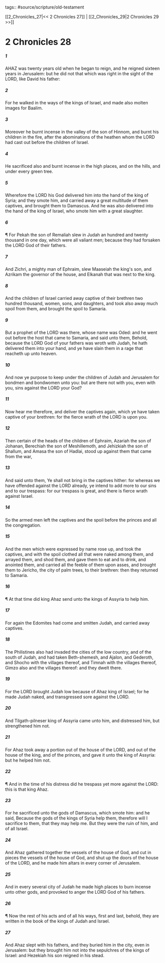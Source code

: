 tags:: #source/scripture/old-testament

[[2_Chronicles_27|<< 2 Chronicles 27]] | [[2_Chronicles_29|2 Chronicles 29 >>]]

# 2 Chronicles 28

##### 1

AHAZ was twenty years old when he began to reign, and he reigned sixteen years in Jerusalem: but he did not that which was right in the sight of the LORD, like David his father:

##### 2

For he walked in the ways of the kings of Israel, and made also molten images for Baalim.

##### 3

Moreover he burnt incense in the valley of the son of Hinnom, and burnt his children in the fire, after the abominations of the heathen whom the LORD had cast out before the children of Israel.

##### 4

He sacrificed also and burnt incense in the high places, and on the hills, and under every green tree.

##### 5

Wherefore the LORD his God delivered him into the hand of the king of Syria; and they smote him, and carried away a great multitude of them captives, and brought them to Damascus. And he was also delivered into the hand of the king of Israel, who smote him with a great slaughter.

##### 6

¶ For Pekah the son of Remaliah slew in Judah an hundred and twenty thousand in one day, which were all valiant men; because they had forsaken the LORD God of their fathers.

##### 7

And Zichri, a mighty man of Ephraim, slew Maaseiah the king's son, and Azrikam the governor of the house, and Elkanah that was next to the king.

##### 8

And the children of Israel carried away captive of their brethren two hundred thousand, women, sons, and daughters, and took also away much spoil from them, and brought the spoil to Samaria.

##### 9

But a prophet of the LORD was there, whose name was Oded: and he went out before the host that came to Samaria, and said unto them, Behold, because the LORD God of your fathers was wroth with Judah, he hath delivered them into your hand, and ye have slain them in a rage that reacheth up unto heaven.

##### 10

And now ye purpose to keep under the children of Judah and Jerusalem for bondmen and bondwomen unto you: but are there not with you, even with you, sins against the LORD your God?

##### 11

Now hear me therefore, and deliver the captives again, which ye have taken captive of your brethren: for the fierce wrath of the LORD is upon you.

##### 12

Then certain of the heads of the children of Ephraim, Azariah the son of Johanan, Berechiah the son of Meshillemoth, and Jehizkiah the son of Shallum, and Amasa the son of Hadlai, stood up against them that came from the war,

##### 13

And said unto them, Ye shall not bring in the captives hither: for whereas we have offended against the LORD already, ye intend to add more to our sins and to our trespass: for our trespass is great, and there is fierce wrath against Israel.

##### 14

So the armed men left the captives and the spoil before the princes and all the congregation.

##### 15

And the men which were expressed by name rose up, and took the captives, and with the spoil clothed all that were naked among them, and arrayed them, and shod them, and gave them to eat and to drink, and anointed them, and carried all the feeble of them upon asses, and brought them to Jericho, the city of palm trees, to their brethren: then they returned to Samaria.

##### 16

¶ At that time did king Ahaz send unto the kings of Assyria to help him.

##### 17

For again the Edomites had come and smitten Judah, and carried away captives.

##### 18

The Philistines also had invaded the cities of the low country, and of the south of Judah, and had taken Beth-shemesh, and Ajalon, and Gederoth, and Shocho with the villages thereof, and Timnah with the villages thereof, Gimzo also and the villages thereof: and they dwelt there.

##### 19

For the LORD brought Judah low because of Ahaz king of Israel; for he made Judah naked, and transgressed sore against the LORD.

##### 20

And Tilgath-pilneser king of Assyria came unto him, and distressed him, but strengthened him not.

##### 21

For Ahaz took away a portion out of the house of the LORD, and out of the house of the king, and of the princes, and gave it unto the king of Assyria: but he helped him not.

##### 22

¶ And in the time of his distress did he trespass yet more against the LORD: this is that king Ahaz.

##### 23

For he sacrificed unto the gods of Damascus, which smote him: and he said, Because the gods of the kings of Syria help them, therefore will I sacrifice to them, that they may help me. But they were the ruin of him, and of all Israel.

##### 24

And Ahaz gathered together the vessels of the house of God, and cut in pieces the vessels of the house of God, and shut up the doors of the house of the LORD, and he made him altars in every corner of Jerusalem.

##### 25

And in every several city of Judah he made high places to burn incense unto other gods, and provoked to anger the LORD God of his fathers.

##### 26

¶ Now the rest of his acts and of all his ways, first and last, behold, they are written in the book of the kings of Judah and Israel.

##### 27

And Ahaz slept with his fathers, and they buried him in the city, even in Jerusalem: but they brought him not into the sepulchres of the kings of Israel: and Hezekiah his son reigned in his stead.
